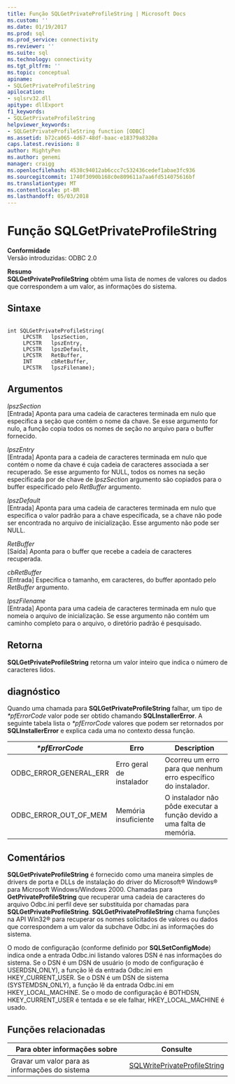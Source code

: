 ```yaml
---
title: Função SQLGetPrivateProfileString | Microsoft Docs
ms.custom: ''
ms.date: 01/19/2017
ms.prod: sql
ms.prod_service: connectivity
ms.reviewer: ''
ms.suite: sql
ms.technology: connectivity
ms.tgt_pltfrm: ''
ms.topic: conceptual
apiname:
- SQLGetPrivateProfileString
apilocation:
- sqlsrv32.dll
apitype: dllExport
f1_keywords:
- SQLGetPrivateProfileString
helpviewer_keywords:
- SQLGetPrivateProfileString function [ODBC]
ms.assetid: b72ca065-4d67-48df-baac-e18379a8320a
caps.latest.revision: 8
author: MightyPen
ms.author: genemi
manager: craigg
ms.openlocfilehash: 4538c94012ab6ccc7c532436cedef1abae3fc936
ms.sourcegitcommit: 1740f3090b168c0e809611a7aa6fd514075616bf
ms.translationtype: MT
ms.contentlocale: pt-BR
ms.lasthandoff: 05/03/2018
---
```

# <a name="sqlgetprivateprofilestring-function"></a>Função SQLGetPrivateProfileString
**Conformidade**  
 Versão introduzidas: ODBC 2.0  
  
 **Resumo**  
 **SQLGetPrivateProfileString** obtém uma lista de nomes de valores ou dados que correspondem a um valor, as informações do sistema.  
  
## <a name="syntax"></a>Sintaxe  
  
```  
  
int SQLGetPrivateProfileString(  
     LPCSTR   lpszSection,  
     LPCSTR   lpszEntry,  
     LPCSTR   lpszDefault,  
     LPCSTR   RetBuffer,  
     INT      cbRetBuffer,  
     LPCSTR   lpszFilename);  
```  
  
## <a name="arguments"></a>Argumentos  
 *lpszSection*  
 [Entrada] Aponta para uma cadeia de caracteres terminada em nulo que especifica a seção que contém o nome da chave. Se esse argumento for nulo, a função copia todos os nomes de seção no arquivo para o buffer fornecido.  
  
 *lpszEntry*  
 [Entrada] Aponta para a cadeia de caracteres terminada em nulo que contém o nome da chave é cuja cadeia de caracteres associada a ser recuperado. Se esse argumento for NULL, todos os nomes na seção especificada por de chave de *lpszSection* argumento são copiados para o buffer especificado pelo *RetBuffer* argumento.  
  
 *lpszDefault*  
 [Entrada] Aponta para uma cadeia de caracteres terminada em nulo que especifica o valor padrão para a chave especificada, se a chave não pode ser encontrada no arquivo de inicialização. Esse argumento não pode ser NULL.  
  
 *RetBuffer*  
 [Saída] Aponta para o buffer que recebe a cadeia de caracteres recuperada.  
  
 *cbRetBuffer*  
 [Entrada] Especifica o tamanho, em caracteres, do buffer apontado pelo *RetBuffer* argumento.  
  
 *lpszFilename*  
 [Entrada] Aponta para uma cadeia de caracteres terminada em nulo que nomeia o arquivo de inicialização. Se esse argumento não contém um caminho completo para o arquivo, o diretório padrão é pesquisado.  
  
## <a name="returns"></a>Retorna  
 **SQLGetPrivateProfileString** retorna um valor inteiro que indica o número de caracteres lidos.  
  
## <a name="diagnostics"></a>diagnóstico  
 Quando uma chamada para **SQLGetPrivateProfileString** falhar, um tipo de  *\*pfErrorCode* valor pode ser obtido chamando **SQLInstallerError**. A seguinte tabela lista o  *\*pfErrorCode* valores que podem ser retornados por **SQLInstallerError** e explica cada uma no contexto dessa função.  
  
|*\*pfErrorCode*|Erro|Description|  
|---------------------|-----------|-----------------|  
|ODBC_ERROR_GENERAL_ERR|Erro geral de instalador|Ocorreu um erro para que nenhum erro específico do instalador.|  
|ODBC_ERROR_OUT_OF_MEM|Memória insuficiente|O instalador não pôde executar a função devido a uma falta de memória.|  
  
## <a name="comments"></a>Comentários  
 **SQLGetPrivateProfileString** é fornecido como uma maneira simples de drivers de porta e DLLs de instalação do driver do Microsoft® Windows® para Microsoft Windows/Windows 2000. Chamadas para **GetPrivateProfileString** que recuperar uma cadeia de caracteres do arquivo Odbc.ini perfil deve ser substituída por chamadas para **SQLGetPrivateProfileString**. **SQLGetPrivateProfileString** chama funções na API Win32® para recuperar os nomes solicitados de valores ou dados que correspondem a um valor da subchave Odbc.ini as informações do sistema.  
  
 O modo de configuração (conforme definido por **SQLSetConfigMode**) indica onde a entrada Odbc.ini listando valores DSN é nas informações do sistema. Se o DSN é um DSN de usuário (o modo de configuração é USERDSN_ONLY), a função lê da entrada Odbc.ini em HKEY_CURRENT_USER. Se o DSN é um DSN de sistema (SYSTEMDSN_ONLY), a função lê da entrada Odbc.ini em HKEY_LOCAL_MACHINE. Se o modo de configuração é BOTHDSN, HKEY_CURRENT_USER é tentada e se ele falhar, HKEY_LOCAL_MACHINE é usado.  
  
## <a name="related-functions"></a>Funções relacionadas  
  
|Para obter informações sobre|Consulte|  
|---------------------------|---------|  
|Gravar um valor para as informações do sistema|[SQLWritePrivateProfileString](../../../odbc/reference/syntax/sqlwriteprivateprofilestring-function.md)|
